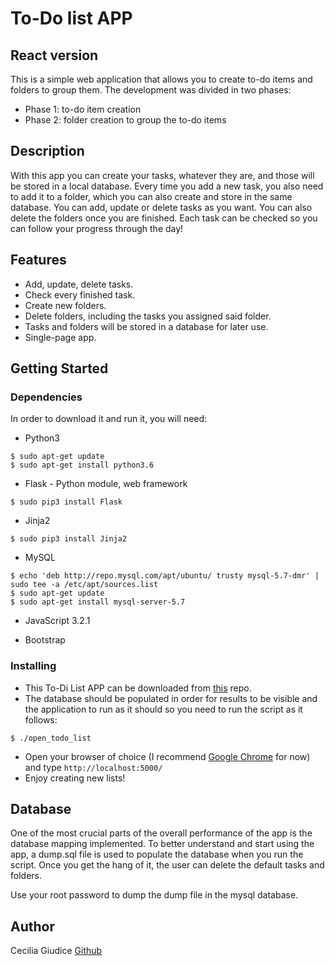 # To-Do list APP
## React version

This is a simple web application that allows you to create to-do items and folders to
group them. The development was divided in two phases:
- Phase 1: to-do item creation
- Phase 2: folder creation to group the to-do items

## Description

With this app you can create your tasks, whatever they are, and those will be stored in a local database. Every time you add a new task, you also need to add it to a folder, which you can also create and store in the same database. You can add, update or delete tasks as you want. You can also delete the folders once you are finished. Each task can be checked so you can follow your progress through the day!

## Features
* Add, update, delete tasks.
* Check every finished task.
* Create new folders.
* Delete folders, including the tasks you assigned said folder.
* Tasks and folders will be stored in a database for later use.
* Single-page app.

## Getting Started

### Dependencies

In order to download it and run it, you will need:
* Python3
```
$ sudo apt-get update
$ sudo apt-get install python3.6
```

* Flask - Python module, web framework
```
$ sudo pip3 install Flask
```

* Jinja2
```
$ sudo pip3 install Jinja2
```

* MySQL
```
$ echo 'deb http://repo.mysql.com/apt/ubuntu/ trusty mysql-5.7-dmr' | sudo tee -a /etc/apt/sources.list
$ sudo apt-get update
$ sudo apt-get install mysql-server-5.7
```
* JavaScript 3.2.1

* Bootstrap

### Installing

* This To-Di List APP can be downloaded from [this](https://github.com/ChechG/ensolvers-to-do-list.git) repo.
* The database should be populated in order for results to be visible and the application to run as it should so you need to run the script as it follows:
```
$ ./open_todo_list
```
* Open your browser of choice (I recommend [Google Chrome](https://www.google.com/intl/es-419/chrome/) for now) and type `http://localhost:5000/`
* Enjoy creating new lists!

## Database

One of the most crucial parts of the overall performance of the app is the database mapping implemented. To better understand and start using the app, a dump.sql file is used to populate the database when you run the script. Once you get the hang of it, the user can delete the default tasks and folders.

Use your root password to dump the dump file in the mysql database.

## Author

Cecilia Giudice 
[Github](https://github.com/ChechG)
